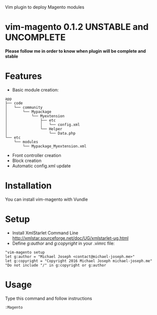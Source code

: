 Vim plugin to deploy Magento modules

vim-magento 0.1.2 UNSTABLE and UNCOMPLETE
===========
**Please follow me in order to know when plugin will be complete and stable**

Features
===========
  - Basic module creation:
```
app
├── code
│   └── community
│       └── Mypackage
│           └── Myextension
│               ├── etc
│               │   └── config.xml
│               └── Helper
│                   └── Data.php
└── etc
    └── modules
        └── Mypackage_Myextension.xml
```
  - Front controller creation
  - Block creation
  - Automatic config.xml update


Installation
============
You can install vim-magento with Vundle

Setup
===========
- Install XmlStarlet Command Line http://xmlstar.sourceforge.net/doc/UG/xmlstarlet-ug.html
- Define *g:author* and *g:copyright* in your .vimrc file:
```
"vim-magento setup
let g:author = "Michael Joseph <contact@michael-joseph.me>"
let g:copyright = "Copyright 2016 Michael Joseph michael-joseph.me"
"Do not include "/" in g:copyright or g:author
```
Usage
===========
Type this command and follow instructions
```
:Magento
```
